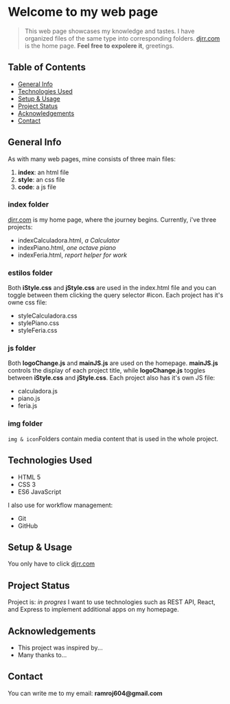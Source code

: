 # Welcome to my web page
> This web page showcases my knowledge and tastes.
> I have organized files of the same type into corresponding folders.
>  [djrr.com] is the home page. **Feel free to expolere it**, greetings.

## Table of Contents
+ [General Info](#general-info)
+ [Technologies Used](#technologies-used)
+ [Setup & Usage](#setup-&-usage)
+ [Project Status](#project-status)
+ [Acknowledgements](#acknowledgements)
+ [Contact](#contact)

## General Info
As with many web pages, mine consists of three main files:
1. **index**: an html file
2. **style**: an css file
3. **code**: a js file
### index folder
[djrr.com] is my home page, where the journey begins.
Currently, i've three projects:
-   indexCalculadora.html, *a Calculator*
-   indexPiano.html, *one octave piano*
-    indexFeria.html, *report helper for work*

### estilos folder
Both **iStyle.css** and **jStyle.css** are used in the index.html file and you can toggle between them clicking the  query selector #icon.
Each project has it's owne css file:
-   styleCalculadora.css
-   stylePiano.css
-   styleFeria.css

### js folder
Both **logoChange.js** and **mainJS.js** are used on the homepage. 
**mainJS.js** controls the display of each project title, while **logoChange.js** toggles between **iStyle.css** and **jStyle.css**.
Each project also has it's own JS file:
-	calculadora.js
-	piano.js
-	feria.js

###  img folder
``img & icon``Folders contain media content that is used in the whole project.

## Technologies Used
- HTML 5
- CSS 3
- ES6 JavaScript

I also use for workflow management:
- Git
- GitHub

## Setup & Usage
You only have to click [djrr.com] 

## Project Status
Project is: _in progres_
I want to use technologies such as REST API, React, and Express to implement additional apps on my homepage.

## Acknowledgements
-   This project was inspired by...
-   Many thanks to...

## Contact
You can write me to my email: __ramroj604@gmail.com__


[djrr.com]: https://gusanator.github.io/index/index.html
